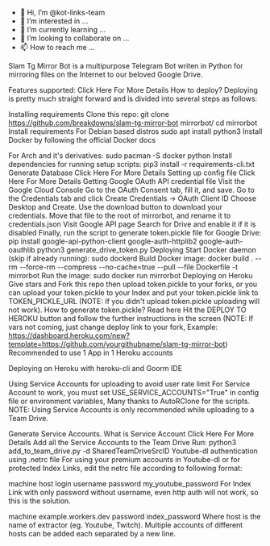 - 👋 Hi, I’m @kot-links-team
- 👀 I’m interested in ...
- 🌱 I’m currently learning ...
- 💞️ I’m looking to collaborate on ...
- 📫 How to reach me ...

<!---
kot-links-team/kot-links-team is a ✨ special ✨ repository because its `README.md` (this file) appears on your GitHub profile.
You can click the Preview link to take a look at your changes.
--->

Slam Tg Mirror Bot is a multipurpose Telegram Bot writen in Python for mirroring files on the Internet to our beloved Google Drive.

Features supported:
Click Here For More Details
How to deploy?
Deploying is pretty much straight forward and is divided into several steps as follows:

Installing requirements
Clone this repo:
git clone https://github.com/breakdowns/slam-tg-mirror-bot mirrorbot/
cd mirrorbot
Install requirements For Debian based distros
sudo apt install python3
Install Docker by following the official Docker docs

For Arch and it's derivatives:
sudo pacman -S docker python
Install dependencies for running setup scripts:
pip3 install -r requirements-cli.txt
Generate Database
Click Here For More Details
Setting up config file
Click Here For More Details
Getting Google OAuth API credential file
Visit the Google Cloud Console
Go to the OAuth Consent tab, fill it, and save.
Go to the Credentials tab and click Create Credentials -> OAuth Client ID
Choose Desktop and Create.
Use the download button to download your credentials.
Move that file to the root of mirrorbot, and rename it to credentials.json
Visit Google API page
Search for Drive and enable it if it is disabled
Finally, run the script to generate token.pickle file for Google Drive:
pip install google-api-python-client google-auth-httplib2 google-auth-oauthlib
python3 generate_drive_token.py
Deploying
Start Docker daemon (skip if already running):
sudo dockerd
Build Docker image:
docker build . --rm --force-rm --compress --no-cache=true --pull --file Dockerfile -t mirrorbot
Run the image:
sudo docker run mirrorbot
Deploying on Heroku
Give stars and Fork this repo then upload token.pickle to your forks, or you can upload your token.pickle to your Index and put your token.pickle link to TOKEN_PICKLE_URL (NOTE: If you didn't upload token.pickle uploading will not work). How to generate token.pickle? Read here
Hit the DEPLOY TO HEROKU button and follow the further instructions in the screen (NOTE: If vars not coming, just change deploy link to your fork, Example: https://dashboard.heroku.com/new?template=https://github.com/yourgithubname/slam-tg-mirror-bot)
Recommended to use 1 App in 1 Heroku accounts
 

Deploying on Heroku with heroku-cli and Goorm IDE
 

Using Service Accounts for uploading to avoid user rate limit
For Service Account to work, you must set USE_SERVICE_ACCOUNTS="True" in config file or environment variables, Many thanks to AutoRClone for the scripts. NOTE: Using Service Accounts is only recommended while uploading to a Team Drive.

Generate Service Accounts. What is Service Account
Click Here For More Details
Add all the Service Accounts to the Team Drive
Run:
python3 add_to_team_drive.py -d SharedTeamDriveSrcID
Youtube-dl authentication using .netrc file
For using your premium accounts in Youtube-dl or for protected Index Links, edit the netrc file according to following format:

machine host login username password my_youtube_password
For Index Link with only password without username, even http auth will not work, so this is the solution.

machine example.workers.dev password index_password
Where host is the name of extractor (eg. Youtube, Twitch). Multiple accounts of different hosts can be added each separated by a new line.
